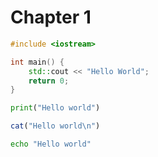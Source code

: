 # Chapter 1

<div class="tabbed-blocks">

```cpp
#include <iostream>

int main() {
    std::cout << "Hello World";
    return 0;
}
```

```python
print("Hello world")
```

```R
cat("Hello world\n")
```


```sh
echo "Hello world"
```

</div>
